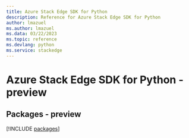 ```yaml
---
title: Azure Stack Edge SDK for Python
description: Reference for Azure Stack Edge SDK for Python
author: lmazuel
ms.author: lmazuel
ms.data: 03/22/2023
ms.topic: reference
ms.devlang: python
ms.service: stackedge
---
```

# Azure Stack Edge SDK for Python - preview
## Packages - preview
[!INCLUDE [packages](stack-edge-index.md)]